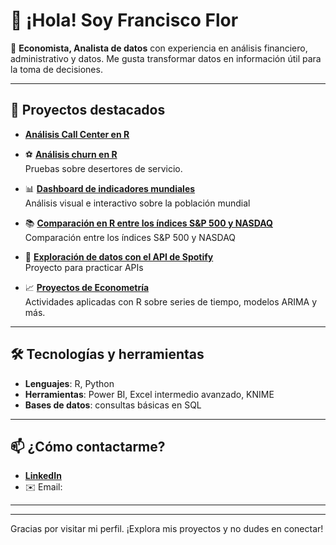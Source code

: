 # 👋 ¡Hola! Soy Francisco Flor

🎯 **Economista, Analista de datos** con experiencia en análisis financiero, administrativo y datos. 
Me gusta transformar datos en información útil para la toma de decisiones.

---

## 🚀 Proyectos destacados

- **[Análisis Call Center en R](https://co7co7.github.io/Call_Center/)**
  

- ⚽ **[Análisis churn en R](https://co7co7.github.io/Co7Co7.github.io-Prueba-churn/)**  
Pruebas sobre desertores de servicio.

- 📊 **[Dashboard de indicadores mundiales](https://co7co7.github.io/PowerBI_Indicadores-Mundiales/)**  
  Análisis visual e interactivo sobre la población mundial 

- 📚 **[Comparación en R entre los índices S&P 500 y NASDAQ](https://co7co7.github.io/Co7Co7.github.io-RStudio-Personal/)**  
  Comparación entre los índices S&P 500 y NASDAQ

- 🎵 **[Exploración de datos con el API de Spotify](https://co7co7.github.io/Spotify/)**  
  Proyecto para practicar APIs
  
- 📈 **[Proyectos de Econometría](https://co7co7.github.io/Econometrics/)**  
  Actividades aplicadas con R sobre series de tiempo, modelos ARIMA  y más.



---

## 🛠️ Tecnologías y herramientas

- **Lenguajes**: R, Python
- **Herramientas**: Power BI, Excel intermedio avanzado, KNIME
- **Bases de datos**: consultas básicas en SQL

---

## 📫 ¿Cómo contactarme?

- **[LinkedIn](https://www.linkedin.com/in/francisco-flor-5685a7238/)**
- ✉️ Email: 

---


---

Gracias por visitar mi perfil. ¡Explora mis proyectos y no dudes en conectar!
